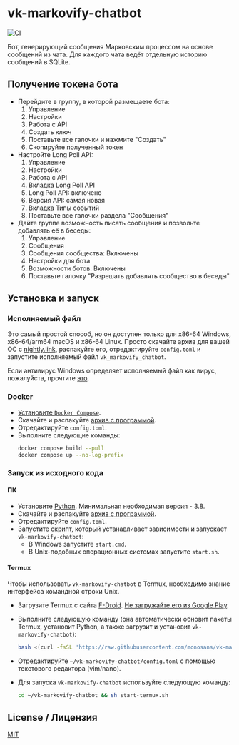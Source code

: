 # vk-markovify-chatbot

[![CI](https://github.com/monosans/vk-markovify-chatbot/actions/workflows/ci.yml/badge.svg)](https://github.com/monosans/vk-markovify-chatbot/actions/workflows/ci.yml)

Бот, генерирующий сообщения Марковским процессом на основе сообщений из чата. Для каждого чата ведёт отдельную историю сообщений в SQLite.

## Получение токена бота

- Перейдите в группу, в которой размещаете бота:
  1. Управление
  1. Настройки
  1. Работа с API
  1. Создать ключ
  1. Поставьте все галочки и нажмите "Создать"
  1. Скопируйте полученный токен
- Настройте Long Poll API:
  1. Управление
  1. Настройки
  1. Работа с API
  1. Вкладка Long Poll API
  1. Long Poll API: включено
  1. Версия API: самая новая
  1. Вкладка Типы событий
  1. Поставьте все галочки раздела "Сообщения"
- Дайте группе возможность писать сообщения и позвольте добавлять её в беседы:
  1. Управление
  1. Сообщения
  1. Сообщения сообщества: Включены
  1. Настройки для бота
  1. Возможности ботов: Включены
  1. Поставьте галочку "Разрешать добавлять сообщество в беседы"

## Установка и запуск

### Исполняемый файл

Это самый простой способ, но он доступен только для x86-64 Windows, x86-64/arm64 macOS и x86-64 Linux. Просто скачайте архив для вашей ОС с [nightly.link](https://nightly.link/monosans/vk-markovify-chatbot/workflows/ci/main?preview), распакуйте его, отредактируйте `config.toml` и запустите исполняемый файл `vk_markovify_chatbot`.

Если антивирус Windows определяет исполняемый файл как вирус, пожалуйста, прочтите [это](https://github.com/Nuitka/Nuitka/issues/2495#issuecomment-1762836583).

### Docker

- [Установите `Docker Compose`](https://docs.docker.com/compose/install/).
- Скачайте и распакуйте [архив с программой](https://github.com/monosans/vk-markovify-chatbot/archive/refs/heads/main.zip).
- Отредактируйте `config.toml`.
- Выполните следующие команды:
  ```bash
  docker compose build --pull
  docker compose up --no-log-prefix
  ```

### Запуск из исходного кода

#### ПК

- Установите [Python](https://python.org/downloads). Минимальная необходимая версия - 3.8.
- Скачайте и распакуйте [архив с программой](https://github.com/monosans/vk-markovify-chatbot/archive/refs/heads/main.zip).
- Отредактируйте `config.toml`.
- Запустите скрипт, который устанавливает зависимости и запускает `vk-markovify-chatbot`:
  - В Windows запустите `start.cmd`.
  - В Unix-подобных операционных системах запустите `start.sh`.

#### Termux

Чтобы использовать `vk-markovify-chatbot` в Termux, необходимо знание интерфейса командной строки Unix.

- Загрузите Termux с сайта [F-Droid](https://f-droid.org/en/packages/com.termux/). [Не загружайте его из Google Play](https://github.com/termux/termux-app#google-play-store-deprecated).
- Выполните следующую команду (она автоматически обновит пакеты Termux, установит Python, а также загрузит и установит `vk-markovify-chatbot`):

  ```bash
  bash <(curl -fsSL 'https://raw.githubusercontent.com/monosans/vk-markovify-chatbot/main/install-termux.sh')
  ```

- Отредактируйте `~/vk-markovify-chatbot/config.toml` с помощью текстового редактора (vim/nano).
- Для запуска `vk-markovify-chatbot` используйте следующую команду:
  ```bash
  cd ~/vk-markovify-chatbot && sh start-termux.sh
  ```

## License / Лицензия

[MIT](LICENSE)
